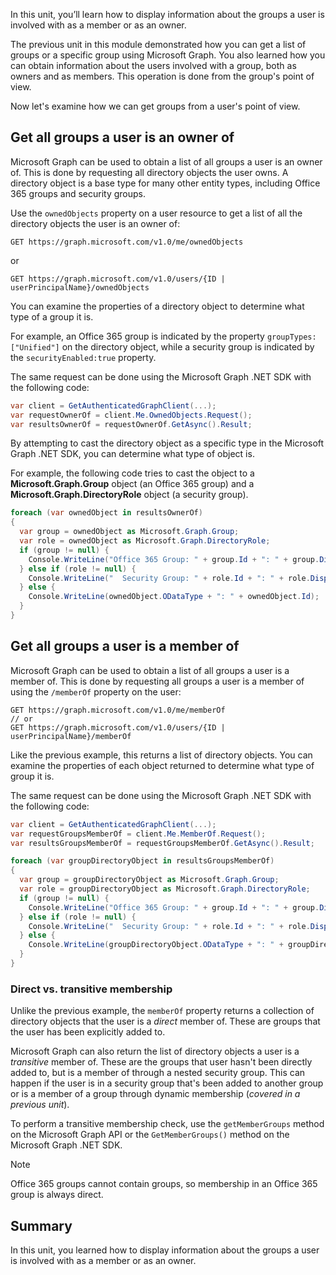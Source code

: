 In this unit, you’ll learn how to display information about the groups a user is involved with as a member or as an owner.

The previous unit in this module demonstrated how you can get a list of groups or a specific group using Microsoft Graph. You also learned how you can obtain information about the users involved with a group, both as owners and as members. This operation is done from the group's point of view.

Now let's examine how we can get groups from a user's point of view.

## Get all groups a user is an owner of

Microsoft Graph can be used to obtain a list of all groups a user is an owner of. This is done by requesting all directory objects the user owns. A directory object is a base type for many other entity types, including Office 365 groups and security groups.

Use the `ownedObjects` property on a user resource to get a list of all the directory objects the user is an owner of:

```http
GET https://graph.microsoft.com/v1.0/me/ownedObjects
```

or

```http
GET https://graph.microsoft.com/v1.0/users/{ID | userPrincipalName}/ownedObjects
```

You can examine the properties of a directory object to determine what type of a group it is.

For example, an Office 365 group is indicated by the property `groupTypes:["Unified"]` on the directory object, while a security group is indicated by the `securityEnabled:true` property.

The same request can be done using the Microsoft Graph .NET SDK with the following code:

```cs
var client = GetAuthenticatedGraphClient(...);
var requestOwnerOf = client.Me.OwnedObjects.Request();
var resultsOwnerOf = requestOwnerOf.GetAsync().Result;
```

By attempting to cast the directory object as a specific type in the Microsoft Graph .NET SDK, you can determine what type of object is.

For example, the following code tries to cast the object to a **Microsoft.Graph.Group** object (an Office 365 group) and a **Microsoft.Graph.DirectoryRole** object (a security group).

```cs
foreach (var ownedObject in resultsOwnerOf)
{
  var group = ownedObject as Microsoft.Graph.Group;
  var role = ownedObject as Microsoft.Graph.DirectoryRole;
  if (group != null) {
    Console.WriteLine("Office 365 Group: " + group.Id + ": " + group.DisplayName);
  } else if (role != null) {
    Console.WriteLine("  Security Group: " + role.Id + ": " + role.DisplayName);
  } else {
    Console.WriteLine(ownedObject.ODataType + ": " + ownedObject.Id);
  }
}
```

## Get all groups a user is a member of

Microsoft Graph can be used to obtain a list of all groups a user is a member of. This is done by requesting all groups a user is a member of using the `/memberOf` property on the user:

```http
GET https://graph.microsoft.com/v1.0/me/memberOf
// or
GET https://graph.microsoft.com/v1.0/users/{ID | userPrincipalName}/memberOf
```

Like the previous example, this returns a list of directory objects. You can examine the properties of each object returned to determine what type of group it is.

The same request can be done using the Microsoft Graph .NET SDK with the following code:

```cs
var client = GetAuthenticatedGraphClient(...);
var requestGroupsMemberOf = client.Me.MemberOf.Request();
var resultsGroupsMemberOf = requestGroupsMemberOf.GetAsync().Result;

foreach (var groupDirectoryObject in resultsGroupsMemberOf)
{
  var group = groupDirectoryObject as Microsoft.Graph.Group;
  var role = groupDirectoryObject as Microsoft.Graph.DirectoryRole;
  if (group != null) {
    Console.WriteLine("Office 365 Group: " + group.Id + ": " + group.DisplayName);
  } else if (role != null) {
    Console.WriteLine("  Security Group: " + role.Id + ": " + role.DisplayName);
  } else {
    Console.WriteLine(groupDirectoryObject.ODataType + ": " + groupDirectoryObject.Id);
  }
}
```

### Direct vs. transitive membership

Unlike the previous example, the `memberOf` property returns a collection of directory objects that the user is a *direct* member of. These are groups that the user has been explicitly added to.

Microsoft Graph can also return the list of directory objects a user is a *transitive* member of. These are the groups that user hasn't been directly added to, but is a member of through a nested security group. This can happen if the user is in a security group that's been added to another group or is a member of a group through dynamic membership (*covered in a previous unit*).

To perform a transitive membership check, use the `getMemberGroups` method on the Microsoft Graph API or the `GetMemberGroups()` method on the Microsoft Graph .NET SDK.

> [!NOTE]
> Office 365 groups cannot contain groups, so membership in an Office 365 group is always direct.

## Summary

In this unit, you learned how to display information about the groups a user is involved with as a member or as an owner.
